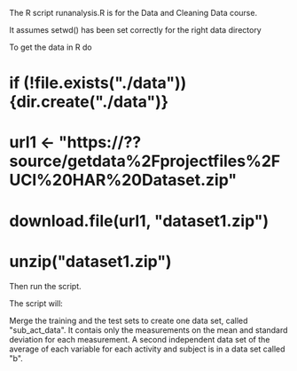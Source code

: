 The R script runanalysis.R is for the Data and Cleaning Data course.


It assumes setwd() has been set correctly for the right data directory

To get the data in R do
# if (!file.exists("./data")) {dir.create("./data")}
# url1 <- "https://??source/getdata%2Fprojectfiles%2FUCI%20HAR%20Dataset.zip"
# download.file(url1, "dataset1.zip")
# unzip("dataset1.zip")
Then run the script.

The script will:

Merge the training and the test sets to create one data set, called
"sub_act_data". 
It contais only the measurements on the mean and standard deviation for 
each measurement. 
A second independent data set of the average of each variable for each 
activity and subject is in a data set called "b".
